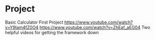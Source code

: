 # Project
Basic Calculator
First Project
https://www.youtube.com/watch?v=Y9Iam4fZ0O4 
https://www.youtube.com/watch?v=ZhEaf_aEG04
Two helpful videos for getting the framework down
